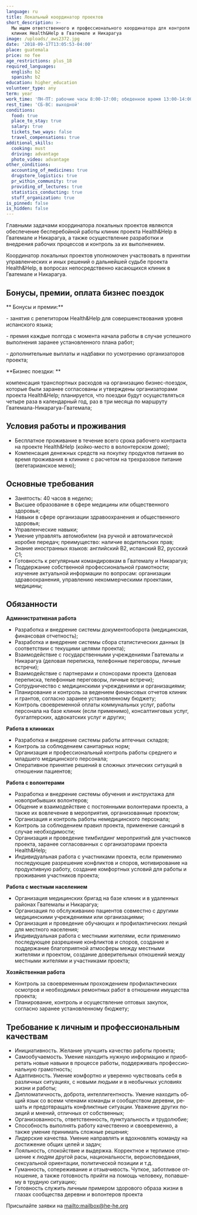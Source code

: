 ```yaml
---
language: ru
title: Локальный координатор проектов
short_description: >-
  Мы ищем ответственного и профессионального координатора для контроля работы
  клиник Health&Help в Гватемале и Никарагуа
image: /uploads/_aws2372.jpg
date: '2018-09-17T13:05:53-04:00'
place: guatemala
price: no fee
age_restrictions: plus_18
required_languages:
  english: b2
  spanish: b2
education: higher_education
volunteer_type: any
term: year
work_time: 'ПН-ПТ: рабочие часы 8:00-17:00; обеденное время 13:00-14:00'
rest_time: 'СБ-ВС: выходной'
conditions:
  food: true
  place_to_stay: true
  salary: true
  tickets_two_ways: false
  travel_compensations: true
additional_skills:
  cooking: must
  driving: advantage
  photo_video: advantage
other_conditions:
  accounting_of_medicines: true
  drugstore_logistics: true
  pr_within_community: true
  providing_of_lectures: true
  statistics_conducting: true
  stuff_organization: true
is_pinned: false
is_hidden: false
---
```

Главными задачами координатора локальных проектов являются обеспечение бесперебойной работы клиник проекта Health&Help в Гватемале и Никарагуа, а также осуществление разработки и внедрения рабочих процессов и контроль за их выполнением.

Координатор локальных проектов уполномочен участвовать в принятии управленческих и иных решений о дальнейшей судьбе проекта Health&Help, в вопросах непосредственно касающихся клиник в Гватемале и Никарагуа. 

## Бонусы, премии, оплата бизнес поездок

**
Бонусы и премии:** 

\- занятия с репетитором Health&Help для совершенствования уровня испанского языка;

\- премия каждые полгода с момента начала работы в случае успешного выполнения заранее установленного плана работ;

\- дополнительные выплаты и надбавки по усмотрению организаторов проекта;

**Бизнес поездки: **

компенсация транспортных расходов на организацию бизнес-поездок, которые были заранее согласованы и утверждены организаторами проекта Health&Help; планируется, что поездки будут осуществляться четыре раза в календарный год, раз в три месяца по маршруту Гватемала-Никарагуа-Гватемала; 

## Условия работы и проживания

* Бесплатное проживание в течение всего срока рабочего контракта на проекте Health&Help (койко-место в волонтерском доме);
* Компенсация денежных средств на покупку продуктов питания во время проживания в клинике с расчетом на трехразовое питание (вегетарианское меню);

## Основные требования

* Занятость: 40 часов в неделю;
* Высшее образование в сфере медицины или общественного здоровья;
* Навыки в сфере организации здравоохранения и общественного здоровья;
* Управленческие навыки;
* Умение управлять автомобилем (на ручной и автоматической коробке передач; преимущество: наличие водительских прав;
* Знание иностранных языков: английский B2, испанский B2, русский C1; 
* Готовность к регулярным командировкам в Гватемалу и Никарагуа;
* Поддержание собственной профессиональной грамотности; изучение актуальной информации по вопросам: организации здравоохранения, управлению некоммерческими проектами, медицины;

## Обязанности

**Административная работа**

* Разработка и внедрение системы документооборота (медицинская, финансовая отчетность);
* Разработка и внедрение системы сбора статистических данных (в соответствии с текущими целями проекта);
* Взаимодействие с государственными учреждениями Гватемалы и Никарагуа (деловая переписка, телефонные переговоры, личные встречи);
* Взаимодействие с партнерами и спонсорами проекта (деловая переписка, телефонные переговоры, личные встречи);
* Сотрудничество с медицинскими учреждениями и организациями;
* Планирование и контроль за ведением финансовых отчетов клиник и грантов, согласно заранее установленному бюджету;
* Контроль своевременной оплаты коммунальных услуг, работы персонала на базе клиник (если применимо), консалтинговых услуг, бухгалтерских, адвокатских услуг и других;

**Работа в клиниках**

* Разработка и внедрение системы работы аптечных складов;
* Контроль за соблюдением санитарных норм;
* Организация и профессиональный контроль работы среднего и младшего медицинского персонала;
* Оперативное принятие решений в сложных этических ситуаций в отношении пациентов;

**Работа с волонтерами**

* Разработка и внедрение системы обучения и инструктажа для новоприбывших волонтеров;
* Общение и взаимодействие с постоянными волонтерами проекта, а также их вовлечение в мероприятия, организованные проектом;
* Организация и контроль работы немедицинского персонала;
* Контроль за соблюдением правил проекта, применение санкций в случае необходимости;
* Организация и проведение тимбилдинг мероприятий для участников проекта, заранее согласованных с организаторами проекта Health&Help;
* Индивидуальная работа с участниками проекта, если применимо последующие разрешение конфликтов и споров, мотивирование на продуктивную работу, создание комфортных условий для работы и проживания участников проекта;

**Работа с местным населением**

* Организация медицинских бригад на базе клиник и в удаленных районах Гватемалы и Никарагуа;
* Организация по обслуживанию пациентов совместно с другими медицинскими учреждениями или организациями;
* Организация и проведение обучающих и профилактических лекций для местного населения;
* Индивидуальная работа с местными жителями, если применимо последующее разрешение конфликтов и споров, создание и поддержание благоприятной атмосферы между местными жителями и проектом, создание доверительных отношений между местными жителями и участниками проекта;

**Хозяйственная работа** 

* Контроль за своевременным прохождением профилактических осмотров и необходимых ремонтных работ в отношении имущества проекта;
* Планирование, контроль и осуществление оптовых закупок, согласно заранее установленному бюджету;

## Требование к личным и профессиональным качествам

* Ини­ци­а­тив­ность. Же­ла­ние улуч­шить ка­че­ство ра­бо­ты про­ек­та;
* Са­мо­обу­ча­е­мость. Уме­ние на­хо­дить нуж­ную ин­фор­ма­цию и при­об­ре­тать но­вые на­вы­ки в про­цес­се ра­бо­ты, под­дер­жи­вать про­фес­си­о­наль­ную гра­мот­ность;
* Адап­тив­ность. Уме­ние ком­форт­но и уве­рен­но чув­ство­вать себя в раз­лич­ных си­ту­а­ци­ях, с но­вы­ми лю­дь­ми и в необыч­ных усло­ви­ях жиз­ни и ра­бо­ты;
* Ди­пло­ма­тич­ность, доб­ро­та, ин­тел­ли­гент­ность. Уме­ние на­хо­дить об­щий язык со все­ми чле­на­ми ко­ман­ды и со­об­ще­ством де­рев­ни, ре­шать и предот­вра­щать кон­фликт­ные си­ту­а­ции. Ува­же­ние дру­гих по­зи­ций и мне­ний, от­лич­ных от соб­ствен­ных;
* Ор­га­ни­зо­ван­ность, от­вет­ствен­ность, пунк­ту­аль­ность и тру­до­лю­бие;
* Спо­соб­ность вы­пол­нять ра­бо­ту ка­че­ствен­но и свое­вре­мен­но, а также уме­ние при­ни­мать слож­ные ре­ше­ния;
* Ли­дер­ские ка­че­ства. Уме­ние на­прав­лять и вдох­нов­лять ко­ман­ду на до­сти­же­ние об­щих це­лей и за­дач;
* Ло­яль­ность, спокойствие и вы­держ­ка. Кор­рект­ное и тер­пи­мое от­но­ше­ние к лю­дям дру­гой расы, на­ци­о­наль­но­сти, ве­ро­ис­по­ве­да­ния, сек­су­аль­ной ори­ен­та­ции, по­ли­ти­че­ской по­зи­ции и т.д.
* Гу­ман­ность, со­пе­ре­жи­ва­ние и от­зыв­чи­вость. Чут­кое, за­бот­ли­вое от­но­ше­ние, а также го­тов­ность прий­ти на по­мощь че­ло­ве­ку, по­пав­ше­му в труд­ную си­ту­а­цию;
* Го­тов­ность слу­жить лич­ным при­ме­ром здо­ро­во­го об­ра­за жиз­ни в гла­зах со­об­ще­ства де­рев­ни и во­лон­те­ров про­ек­та

Присылайте заявки на <mailto:mailbox@he-he.org>
